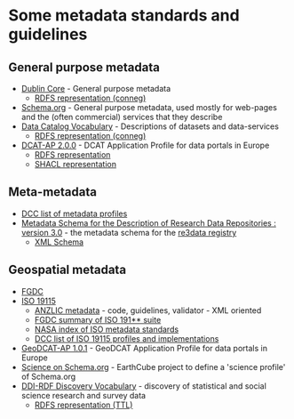 # Some metadata standards and guidelines
## General purpose metadata
- [Dublin Core](https://www.dublincore.org/specifications/dublin-core/dcmi-terms/) - General purpose metadata 
  - [RDFS representation (conneg)](http://purl.org/dc/terms/)
- [Schema.org](https://schema.org/) - General purpose metadata, used mostly for web-pages and the (often commercial) services that they describe 
- [Data Catalog Vocabulary](https://www.w3.org/TR/vocab-dcat-2/) - Descriptions of datasets and data-services 
  - [RDFS representation (conneg)](http://www.w3.org/ns/dcat)
- [DCAT-AP 2.0.0](https://joinup.ec.europa.eu/solution/dcat-application-profile-data-portals-europe/release/200) - DCAT Application Profile for data portals in Europe 
  - [RDFS representation](https://joinup.ec.europa.eu/sites/default/files/distribution/access_url/2019-11/ba9416ac-e755-4f3d-935d-3269dbbef190/dcat-ap_2.0.0%20%281%29.rdf)
  - [SHACL representation](https://joinup.ec.europa.eu/sites/default/files/distribution/access_url/2019-11/d6cbf5d1-b4b1-4000-8560-864baa84a6e2/dcat-ap_2.0.0_shacl_shapes.ttl)

## Meta-metadata
- [DCC list of metadata profiles](http://www.dcc.ac.uk/resources/metadata-standards/extensions)
- [Metadata Schema for the Description of Research Data Repositories : version 3.0](https://doi.org/10.2312/re3.008) - the metadata schema for the [re3data registry](https://www.re3data.org/) 
  - [XML Schema](http://schema.re3data.org/3-0/re3dataV3-0.xsd)

## Geospatial metadata
- [FGDC](https://www.fgdc.gov/metadata)
- [ISO 19115](https://en.wikipedia.org/wiki/Geospatial_metadata)
  - [ANZLIC metadata](https://www.anzlic.gov.au/resources/asnzs-iso-1911512015-metadata) - code, guidelines, validator - XML oriented
  - [FGDC summary of ISO 191** suite](https://www.fgdc.gov/metadata/iso-suite-of-geospatial-metadata-standards)
  - [NASA index of ISO metadata standards](https://earthdata.nasa.gov/esdis/eso/standards-and-references/iso-19115)
  - [DCC list of ISO 19115 profiles and implementations](http://www.dcc.ac.uk/resources/metadata-standards/iso-19115)
- [GeoDCAT-AP 1.0.1](https://joinup.ec.europa.eu/release/geodcat-ap/101) - GeoDCAT Application Profile for data portals in Europe
- [Science on Schema.org](https://github.com/ESIPFed/science-on-schema.org) - EarthCube project to define a 'science profile' of Schema.org
- [DDI-RDF Discovery Vocabulary](https://ddialliance.org/Specification/RDF/Discovery) - discovery of statistical and social science research and survey data 
  - [RDFS representation (TTL)](https://github.com/linked-statistics/disco-spec/blob/master/discovery.ttl)

